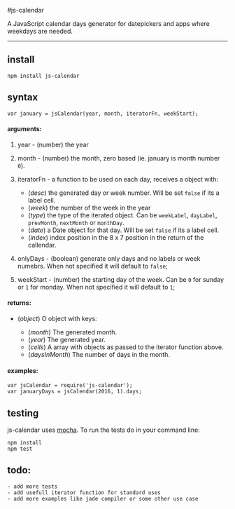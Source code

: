 #js-calendar

A JavaScript calendar days generator for datepickers and apps where weekdays are needed.

---

## install

    npm install js-calendar

## syntax

	var january = jsCalendar(year, month, iteratorFn, weekStart);

#### arguments:

1. year - (number) the year
2. month - (number) the month, zero based (ie. january is month number `0`).
3. iteratorFn - a function to be used on each day, receives a object with:
	- (_desc_) the generated day or week number. Will be set `false` if its a label cell.
	- (_week_) the number of the week in the year
	- (_type_) the type of the iterated object. Can be `weekLabel`, `dayLabel`, `prevMonth`, `nextMonth` or `monthDay`.
	- (_date_) a Date object for that day. Will be set `false` if its a label cell.
	- (_index_) index position in the 8 x 7 position in the return of the callendar.

4. onlyDays - (boolean) generate only days and no labels or week numebrs. When not specified it will default to `false`;
5. weekStart - (number) the starting day of the week. Can be `0` for sunday or `1` for monday. When not specified it will default to `1`;


#### returns:

* (*object*) O object with keys:

	* (*month*) The generated month.
	* (*year*) The generated year.
	* (*cells*) A array with objects as passed to the iterator function above.
	* (*daysInMonth*) The number of days in the month.

#### examples:


	var jsCalendar = require('js-calendar');
	var januaryDays = jsCalendar(2016, 1).days;

## testing

js-calendar uses [mocha](http://mochajs.org/). To run the tests do in your command line:

    npm install
	npm test

## todo:

	- add more tests
	- add usefull iterator function for standard uses
	- add more examples like jade compiler or some other use case
	




